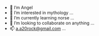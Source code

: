 - 👋 I’m Angel
- 👀 I’m interested in mythology ...
- 🌱 I’m currently learning norse ...
- 💞️ I’m looking to collaborate on anything ...
- 📫 a.a20rock@gmail.com ...

<!---
Croaky20/Croaky20 is a ✨ special ✨ repository because its `README.md` (this file) appears on your GitHub profile.
You can click the Preview link to take a look at your changes.
--->
